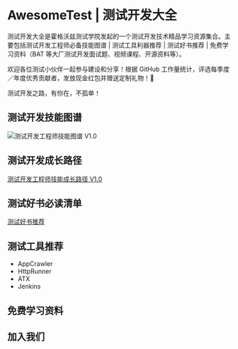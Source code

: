 # AwesomeTest | 测试开发大全

测试开发大全是霍格沃兹测试学院发起的一个测试开发技术精品学习资源集合。主要包括测试开发工程师必备技能图谱 | 测试工具利器推荐 | 测试好书推荐 | 免费学习资料（BAT 等大厂测试开发面试题、视频课程、开源资料等）。

欢迎各位测试小伙伴一起参与建设和分享！根据 GitHub 工作量统计，评选每季度／年度优秀贡献者，发放现金红包并赠送定制礼物！🎁

测试开发之路，有你在，不孤单！

## 测试开发技能图谱

![测试开发工程师技能图谱 V1.0](https://testerhome.com/uploads/photo/2019/c1c072ce-7b58-459d-83b9-080f37dbfd98.jpg!large)

## 测试开发成长路径

[测试开发工程师技能成长路径 V1.0](https://testerhome.com/uploads/photo/2019/91d90954-41ac-4f10-bded-dc7258c397a2.jpg!large)

## 测试好书必读清单

[测试好书推荐](https://mp.weixin.qq.com/s/XpKaR0r-wqcHhXYcCFmPQA)

## 测试工具推荐

- AppCrawler
- HttpRunner
- ATX
- Jenkins

## 免费学习资料

## 加入我们
